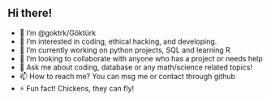 ## Hi there!
- 👋 I’m @goktrk/Göktürk
- 👀 I’m interested in coding, ethical hacking, and developing.
- 🌱 I’m currently working on python projects, SQL and learning R
- 💞️ I’m looking to collaborate with anyone who has a project or needs help
- 💬 Ask me about coding, database or any math/science related topics!
- 📫 How to reach me? You can msg me or contact through github
- ⚡ Fun fact! Chickens, they can fly!
